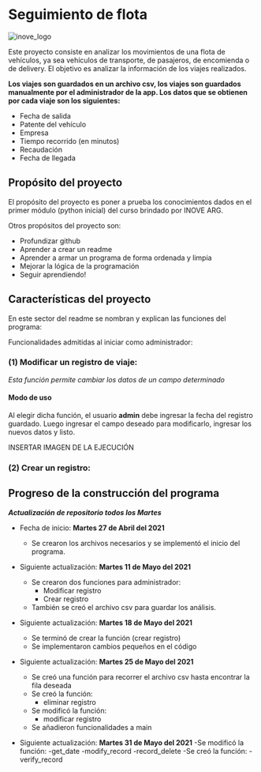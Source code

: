 # Seguimiento de flota

![inove_logo](https://inove.com.ar/wp-content/uploads/2020/03/cropped-3-1.png)

Este proyecto consiste en analizar los movimientos de una flota de vehículos, ya sea vehículos de transporte, de pasajeros, de encomienda o de delivery.
El objetivo es analizar la información de los viajes realizados.

**Los viajes son guardados en un archivo csv, los viajes son guardados manualmente por el administrador de la app. Los datos que se obtienen por cada viaje son los siguientes:**

- Fecha de salida
- Patente del vehículo
- Empresa
- Tiempo recorrido (en minutos)
- Recaudación
- Fecha de llegada

## Propósito del proyecto

El propósito del proyecto es poner a prueba los conocimientos dados en el primer módulo (python inicial) del curso brindado por INOVE ARG.

Otros propósitos del proyecto son:
- Profundizar github
- Aprender a crear un readme
- Aprender a armar un programa de forma ordenada y limpia
- Mejorar la lógica de la programación
- Seguir aprendiendo!

## Características del proyecto

En este sector del readme se nombran y explican las funciones del programa:

Funcionalidades admitidas al iniciar como administrador:

### (1) Modificar un registro de viaje:

_Esta función permite cambiar los datos de un campo determinado_

#### Modo de uso

Al elegir dicha función, el usuario **admin** debe ingresar la fecha del registro guardado. Luego ingresar el campo deseado para modificarlo, ingresar los nuevos datos y listo.

INSERTAR IMAGEN DE LA EJECUCIÓN

### (2) Crear un registro:



## Progreso de la construcción del programa
**_Actualización de repositorio todos los Martes_**

- Fecha de inicio: **Martes 27 de Abril del 2021**
    - Se crearon los archivos necesarios y se implementó el inicio del programa.

- Siguiente actualización: **Martes 11 de Mayo del 2021**
    - Se crearon dos funciones para administrador:
        - Modificar registro
        - Crear registro
    - También se creó el archivo csv para guardar los análisis.

- Siguiente actualización: **Martes 18 de Mayo del 2021**
    - Se terminó de crear la función (crear registro)
    - Se implementaron cambios pequeños en el código

- Siguiente actualización: **Martes 25 de Mayo del 2021**
    - Se creó una función para recorrer el archivo csv hasta encontrar la fila deseada
    - Se creó la función:
        - eliminar registro
    - Se modificó la función:
        - modificar registro
    - Se añadieron funcionalidades a main
- Siguiente actualización: **Martes 31 de Mayo del 2021**
    -Se modificó la función:
        -get_date
        -modify_record
        -record_delete
    -Se creó la función:
        -verify_record
